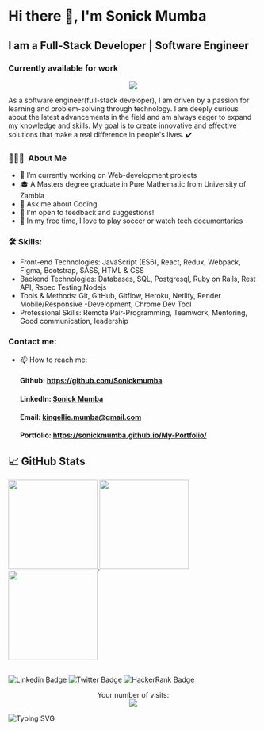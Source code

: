 <!-- # Sonick Mumba  -->

 # Hi there 👋, I'm Sonick Mumba
 ## I am a Full-Stack Developer | Software Engineer
 ### Currently available for work
 <p align="center">
    <img src="https://readme-typing-svg.herokuapp.com?color=00b2df&width=385&height=30&lines=Software+Developer+from+Zambia;Open-Source+Enthusiast;Learning+Every+Day;Nice+To+Meet+You;You're+Welcome+To+My+Space+...&center=true"></a>
</p>

<!-- ![ferenc-almasi-eYpcLDXHVb0-unsplash](https://user-images.githubusercontent.com/106140591/236534494-13156450-b319-4e46-8080-05eb5480ca34.jpg) -->

As a software engineer(full-stack developer), I am driven by a passion for learning and problem-solving through technology. I am deeply curious about the latest advancements in the field and am always eager to expand my knowledge and skills. My goal is to create innovative and effective solutions that make a real difference in people's lives. ✔️

### 👨🏻‍💻 &nbsp;About Me
 - 🔭 I’m currently working on Web-development projects
 - 🎓 A Masters degree graduate in Pure Mathematic from University of Zambia
 - 💬 Ask me about Coding
 - 📄 I'm open to feedback and suggestions!
 - 🎷 In my free time, I love to play soccer or watch tech documentaries

<!-- ### 👨🏻‍💻 &nbsp;About Me

💡 &nbsp;I like to explore new technologies and develop software solutions\
🎓 &nbsp;A Masters degree graduate in Mathematic from University of Zambia\
🌱 &nbsp;I'm on track for learning more about Artificial Intelligence, Systems Design, and Cloud Architecture\
🎷 &nbsp;In my free time, I love to play soccer or watch tech documentaries\
💬 &nbsp;Feel free to reach out to me for pro bono consulting, volunteering, collaborations, or just for some interesting discussion\
✉️ &nbsp;You can reach me on email at kingellie.mumba@gmail.com! I'll try to respond as soon as I can\
🌱 I’m currently looking for my next programming job :keyboard:\
📄 &nbsp;I'm open to feedback and suggestions!\
📫 Stay free to know a little more about myself and follow me on my networks. I love to make new friends and learn new things :pray:
<br -->
    
### 🛠 Skills:  
 - Front-end Technologies: JavaScript (ES6), React, Redux, Webpack, Figma, Bootstrap, SASS, HTML & CSS
 - Backend Technologies: Databases, SQL, Postgresql, Ruby on Rails, Rest API, Rspec Testing,Nodejs
 - Tools & Methods: Git, GitHub, Gitflow, Heroku, Netlify, Render
                     Mobile/Responsive -Development, Chrome Dev Tool
 - Professional Skills: Remote Pair-Programming, Teamwork, Mentoring, Good communication, leadership 
 
### Contact me:
- 📫 How to reach me: 
  #### Github: https://github.com/Sonickmumba
  #### LinkedIn: [Sonick Mumba](https://www.linkedin.com/in/sonickmumba/)
  #### Email: kingellie.mumba@gmail.com 
  #### Portfolio: https://sonickmumba.github.io/My-Portfolio/
<!-- ### 🛠 Tech Stack -->

<!-- ![JavaScript](https://img.shields.io/badge/-JavaScript-05122A?style=flat&logo=javascript)&nbsp;
![C](https://img.shields.io/badge/-C-05122A?style=flat&logo=C&logoColor=A8B9CC)&nbsp;
![C++](https://img.shields.io/badge/-C++-05122A?style=flat&logo=C%2B%2B&logoColor=00599C)&nbsp;
![React](https://img.shields.io/badge/-React-05122A?style=flat&logo=react)&nbsp;
![Ruby](https://img.shields.io/badge/ruby-%23CC342D.svg?style=for-the-badge&logo=ruby&logoColor=white)
![Rails](https://img.shields.io/badge/rails-%23CC0000.svg?style=for-the-badge&logo=ruby-on-rails&logoColor=white)
![Node.js](https://img.shields.io/badge/-Node.js-05122A?style=flat&logo=node.js)&nbsp;
![Bootstrap](https://img.shields.io/badge/-Bootstrap-05122A?style=flat&logo=bootstrap&logoColor=563D7C)\
![HTML](https://img.shields.io/badge/-HTML-05122A?style=flat&logo=HTML5)&nbsp;
![CSS](https://img.shields.io/badge/-CSS-05122A?style=flat&logo=CSS3&logoColor=1572B6)&nbsp;
![Git](https://img.shields.io/badge/-Git-05122A?style=flat&logo=git)&nbsp;
![GitHub](https://img.shields.io/badge/-GitHub-05122A?style=flat&logo=github)&nbsp;
![Markdown](https://img.shields.io/badge/-Markdown-05122A?style=flat&logo=markdown)
![Visual Studio Code](https://img.shields.io/badge/-Visual%20Studio%20Code-05122A?style=flat&logo=visual-studio-code&logoColor=007ACC)&nbsp;
![SQL](https://img.shields.io/badge/-SQL-05122A?style=flat&logo=sql)&nbsp;
![Figma](https://img.shields.io/badge/-Figma-05122A?style=flat&logo=figma&logoColor=1572B6) -->

## &#x1f4c8; GitHub Stats
<div align='left'>
  <a href="https://github.com/Sonickmumba">
    <img height="180px" src="https://github-readme-stats.vercel.app/api?username=Sonickmumba&show_icons=true&include_all_commits=true" />
  </a> 

  <a href="https://github.com/Sonickmumba">
    <img height="180px" src="https://github-readme-stats.vercel.app/api/top-langs/?username=Sonickmumba&layout=compact" />
  </a>

  <div align="left">
    <a href="https://github.com/Sonickmumba">
      <img height="180px" src="https://github-readme-streak-stats.herokuapp.com/?user=Sonickmumba" />
    </a>
  </div>   
</div>
<br/>

[![Linkedin Badge](https://img.shields.io/badge/-Mumba%20Sonick-blue?style=plastic&logo=Linkedin&logoColor=white&link=https://www.linkedin.com/in/sonick-m-301557a2/)](https://www.linkedin.com/in/sonick-m-301557a2/)
[![Twitter Badge](https://img.shields.io/badge/-@MumbaSonick-1ca0f1?style=plastic&labelColor=1ca0f1&logo=twitter&logoColor=white&link=https://twitter.com/MumbaSonick)](https://twitter.com/MumbaSonick)
[![HackerRank Badge](https://img.shields.io/badge/-@kingellie_mumba?style=plastic&labelColor=1ba94c&logo=hackerrank&logoColor=white&link=https://www.hackerrank.com/@kingellie_mumba)](https://www.hackerrank.com/kingellie_mumba)

<p align="center"> 
  Your number of visits: <br>
  <img src="https://profile-counter.glitch.me/Sonickmumba/count.svg" />
</p>

![Typing SVG](https://readme-typing-svg.herokuapp.com?color=6667AB&center=true&vCenter=true&lines=A+%E2%AD%90++on+my+repo+is+appreciated!;Thanks+for+visiting+my+profile+%F0%9F%98%83;Happy+coding!+%F0%9F%9A%80)


